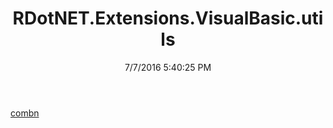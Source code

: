 ﻿---
title: RDotNET.Extensions.VisualBasic.utils
date: 7/7/2016 5:40:25 PM
---

[combn](T-RDotNET.Extensions.VisualBasic.utils.combn.html)

